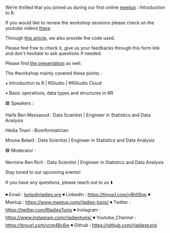 We’re thrilled that you joined us during our first online [meetup](https://www.meetup.com/fr-FR/rladies-tunis/?_locale=fr-FR) : Introduction to R.

If you would like to review the workshop sessions please check on the youtube videos [there](https://lnkd.in/dmxkjsB).

Through [this article](https://rpubs.com/R-Ladies_Tunis/626369), we also provide the code used.

Please feel free to check it, give us your feedbacks through this form link and don't hesitate to ask questions if needed. 

Please find [the presentation](https://tinyurl.com/y9nu4s9p) as well.

The #workshop mainly covered these points :

▪️ Introduction to R | RStudio | #RStudio Cloud

▪️ Basic operations, data types and structures in #R 

🟪 Speakers : 

Haifa Ben Messaoud : Data Scientist | Engineer in Statistics and Data Analysis

Hédia Tnani : Bioinformatician

Mouna Belaid : Data Scientist | Engineer in Statistics and Data Analysis

🟪 Moderator : 

Nermine Ben Rich : Data Scientist | Engineer in Statistics and Data Analysis

Stay tuned to our upcoming events!

If you have any questions, please reach out to us ⬇️

◾️ Email : tunis@rladies.org
◾️ LinkedIn : https://tinyurl.com/y8hlt5np
◾️ Meetup : https://www.meetup.com/rladies-tunis/
◾️ Twitter : https://twitter.com/RladiesTunis
◾️ Instagram : https://www.instagram.com/rladiestunis/
◾️ Youtube_Channel : https://tinyurl.com/ycm48c6w
◾️ Github : https://github.com/rladiestunis
